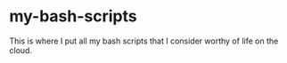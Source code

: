 # my-bash-scripts
This is where I put all my bash scripts that I consider worthy of life on the cloud.
